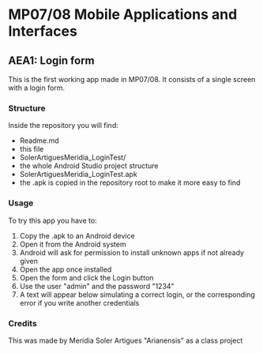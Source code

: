# MP07/08 Mobile Applications and Interfaces
## AEA1: Login form
This is the first working app made in MP07/08. It consists of a single screen with a login form.
### Structure
Inside the repository you will find:
* Readme.md
 * this file
* SolerArtiguesMeridia_LoginTest/
 * the whole Android Studio project structure
* SolerArtiguesMeridia_LoginTest.apk
 * the .apk is copied in the repository root to make it more easy to find
### Usage
To try this app you have to:
1. Copy the .apk to an Android device
2. Open it from the Android system
 1. Android will ask for permission to install unknown apps if not already given
3. Open the app once installed
4. Open the form and click the Login button
 1. Use the user "admin" and the password "1234"
 2. A text will appear below simulating a correct login, or the corresponding error if you write another credentials
### Credits
This was made by Meridia Soler Artigues "Arianensis" as a class project

